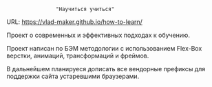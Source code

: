 					
					"Научиться учиться"
   URL: https://vlad-maker.github.io/how-to-learn/
   				
Проект о современных и эффективных подходах к обучению.

Проект написан по БЭМ методологии с использованием Flex-Box верстки,
анимаций, трансформаций и фреймов.

В дальнейшем планируеся дописать все вендорные префиксы для поддержки 
сайта устаревшими браузерами.
